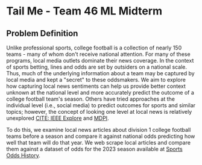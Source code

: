 # Tail Me - Team 46 ML Midterm

## Problem Definition

Unlike professional sports, college football is a collection of nearly 150 teams - many of whom don't receive national attention. For many of these programs, local media outlets dominate their news coverage. In the context of sports betting, lines and odds are set by outsiders on a national scale. Thus, much of the underlying information about a team may be captured by local media and kept a "secret" to these oddsmakers. We aim to explore how capturing local news sentiments can help us provide better context unknown at the national level and more accurately predict the outcome of a college football team's season. Others have tried approaches at the individual level (i.e., social media) to predict outcomes for sports and similar topics; however, the concept of looking one level at local news is relatively unexplored [CITE: IEEE Explore](https://ieeexplore.ieee.org/document/8530517) and [MDPI](https://www.mdpi.com/2624-831X/1/2/14).

To do this, we examine local news articles about division 1 college football teams before a season and compare it against national odds predicting how well that team will do that year. We web scrape local articles and compare them against a dataset of odds for the 2023 season available at [Sports Odds History](https://www.sportsoddshistory.com/cfb-win/?y=2023&sa=cfb&t=win&o=t).
